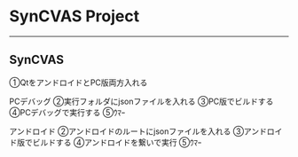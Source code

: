 # SynCVAS Project

----

## SynCVAS
①QtをアンドロイドとPC版両方入れる

PCデバッグ
②実行フォルダにjsonファイルを入れる
③PC版でビルドする
④PCデバッグで実行する
⑤ｳﾏｰ

アンドロイド
②アンドロイドのルートにjsonファイルを入れる
③アンドロイド版でビルドする
④アンドロイドを繋いで実行
⑤ｳﾏｰ
